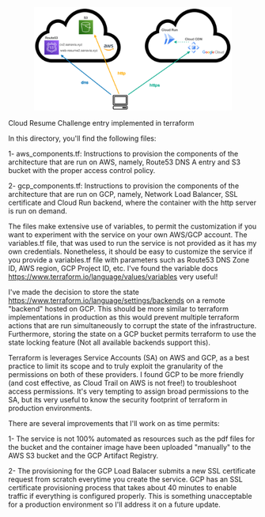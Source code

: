 <p align="center">
  <img
    width="400"
    src="https://raw.githubusercontent.com/vsanavia/CloudChallenge/main/media/diagram-tf.png"
    />
</p>

Cloud Resume Challenge entry implemented in terraform

In this directory, you'll find the following files:

1- aws_components.tf: Instructions to provision the components of the architecture that are run on AWS, namely, Route53 DNS A entry and S3 bucket with the proper access control policy.

2- gcp_components.tf: Instructions to provision the components of the architecture that are run on GCP, namely, Network Load Balancer, SSL certificate and Cloud Run backend, where the container with the http server is run on demand.

The files make extensive use of variables, to permit the customization if you want to experiment with the service on your own AWS/GCP account. The variables.tf file, that was used to run the service is not provided as it has my own credentials. Nonetheless, it should be easy to customize the service if you provide a variables.tf file with parameters such as Route53 DNS Zone ID, AWS region, GCP Project ID, etc. I've found the variable docs https://www.terraform.io/language/values/variables very useful!

I've made the decision to store the state https://www.terraform.io/language/settings/backends on a remote "backend" hosted on GCP. This should be more similar to terraform implementations in production as this would prevent multiple terraform actions that are run simultaneously to corrupt the state of the infrastructure. Furthermore, storing the state on a GCP bucket permits terraform to use the state locking feature (Not all available backends support this).

Terraform is leverages Service Accounts (SA) on AWS and GCP, as a best practice to limit its scope and to truly exploit the granularity of the permissions on both of these providers. I found GCP to be more friendly (and cost effective, as Cloud Trail on AWS is not free!) to troubleshoot access permissions. It's very tempting to assign broad permissions to the SA, but its very useful to know the security footprint of terraform in production environments.

There are several improvements that I'll work on as time permits:

1- The service is not 100% automated as resources such as the pdf files for the bucket and the container image have been uploaded "manually" to the AWS S3 bucket and the GCP Artifact Registry.

2- The provisioning for the GCP Load Balacer submits a new SSL certificate request from scratch everytime you create the service. GCP has an SSL certificate provisioning process that takes about 40 minutes to enable traffic if everything is configured properly. This is something unacceptable for a production environment so I'll address it on a future update.


